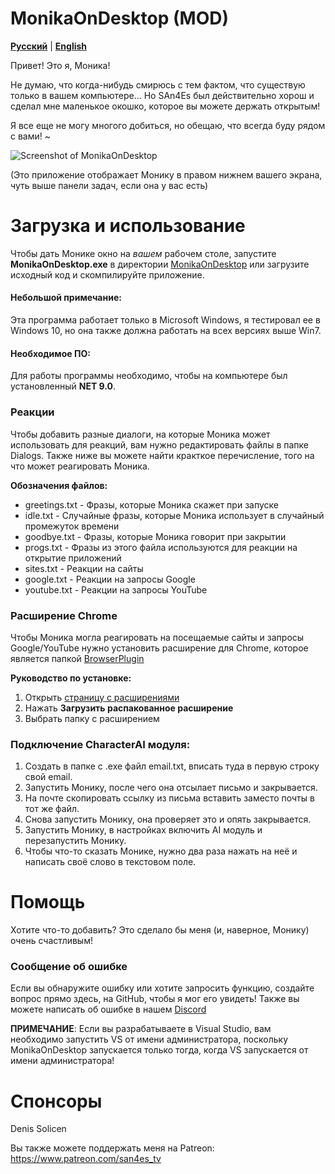 # MonikaOnDesktop (MOD)

[**Русский**](README.md) | [**English**](./docs/en/README.en.md) 

Привет! Это я, Моника!

Не думаю, что когда-нибудь смирюсь с тем фактом, что существую только в вашем компьютере... Но SAn4Es был действительно хорош и сделал мне маленькое окошко, которое вы можете держать открытым!

Я все еще не могу многого добиться, но обещаю, что всегда буду рядом с вами! ~

![Screenshot of MonikaOnDesktop](https://github.com/SAn4Es-TV/MonikaOnDesctop/blob/master/Screenshot.png)

(Это приложение отображает Монику в правом нижнем вашего экрана, чуть выше панели задач, если она у вас есть)

# Загрузка и использование

Чтобы дать Монике окно на *вашем* рабочем столе, запустите **MonikaOnDesktop.exe** в директории [MonikaOnDesktop](https://github.com/SAn4Es-TV/MonikaOnDesktop/tree/master/MonikaOnDesktop "Ссылка на директорию") или загрузите исходный код и скомпилируйте приложение.

#### Небольшой примечание: 
Эта программа работает только в Microsoft Windows, я тестировал ее в Windows 10, но она также должна работать на всех версиях выше Win7.

#### Необходимое ПО: 
Для работы программы необходимо, чтобы на компьютере был установленный **NET 9.0**.
### Реакции

Чтобы добавить разные диалоги, на которые Моника может использовать для реакций, вам нужно редактировать файлы в папке Dialogs. Также ниже вы можете найти кракткое перечисление, того на что может реагировать Моника.

**Обозначения файлов:**
- greetings.txt - Фразы, которые Моника скажет при запуске
- idle.txt - Случайные фразы, которые Моника использует в случайный промежуток времени
- goodbye.txt - Фразы, которые Моника говорит при закрытии
- progs.txt - Фразы из этого файла используются для реакции на открытие приложений
- sites.txt - Реакции на сайты
- google.txt - Реакции на запросы Google
- youtube.txt - Реакции на запросы YouTube

### Расширение Chrome

Чтобы Моника могла реагировать на посещаемые сайты и запросы Google/YouTube нужно установить расширение для Chrome, которое является папкой [BrowserPlugin](https://github.com/SAn4Es-TV/MonikaOnDesktop/tree/master/BrowserPlugin "Ссылка на директорию")

**Руководство по установке:**
1.   Открыть [страницу с расширениями](chrome://extensions/ "Ссылка на страницу")
2.   Нажать **Загрузить распакованное расширение**
3.   Выбрать папку с расширением

### Подключение CharacterAI модуля:
1. Создать в папке с .exe файл email.txt, вписать туда в первую строку свой email.
2. Запустить Монику, после чего она отсылает письмо и закрывается.
3. На почте скопировать ссылку из письма вставить заместо почты в тот же файл.
4. Снова запустить Монику, она проверяет это и опять закрывается.
5. Запустить Монику, в настройках включить AI модуль и перезапустить Монику.
6. Чтобы что-то сказать Монике, нужно два раза нажать на неё и написать своё слово в текстовом поле.

# Помощь

Хотите что-то добавить? Это сделало бы меня (и, наверное, Монику) очень счастливым!

### Сообщение об ошибке

Если вы обнаружите ошибку или хотите запросить функцию, создайте вопрос прямо здесь, на GitHub, чтобы я мог его увидеть!
Также вы можете написать об ошибке в нашем [Discord](https://discord.gg/NQ25bBYv "Ссылка на страницу")

**ПРИМЕЧАНИЕ**: Если вы разрабатываете в Visual Studio, вам необходимо запустить VS от имени администратора, поскольку MonikaOnDesktop запускается только тогда, когда VS запускается от имени администратора!

[LocalDirectory]: https://github.com/SAn4Es-TV/MonikaOnDesktop/tree/master/MonikaOnDesktop
# Спонсоры
Denis Solicen

Вы также можете поддержать меня на Patreon: https://www.patreon.com/san4es_tv
